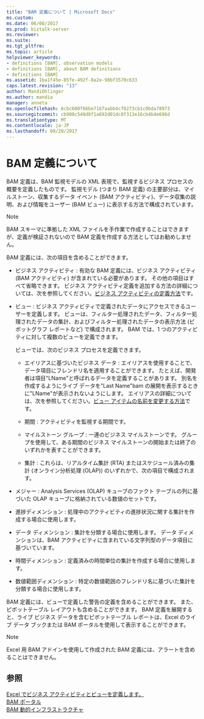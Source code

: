 ```yaml
---
title: "BAM 定義について | Microsoft Docs"
ms.custom: 
ms.date: 06/08/2017
ms.prod: biztalk-server
ms.reviewer: 
ms.suite: 
ms.tgt_pltfrm: 
ms.topic: article
helpviewer_keywords:
- definitions [BAM], observation models
- definitions [BAM], about BAM definitions
- definitions [BAM]
ms.assetid: 1ba1f45e-85fe-492f-8a2e-98bf3570c633
caps.latest.revision: "13"
author: MandiOhlinger
ms.author: mandia
manager: anneta
ms.openlocfilehash: 6cbc600f66be7167aabb4cf0273cb1c0bda78973
ms.sourcegitcommit: cb908c540d8f1a692d01dc8f313e16cb4b4e696d
ms.translationtype: MT
ms.contentlocale: ja-JP
ms.lasthandoff: 09/20/2017
---
```

# <a name="what-is-a-bam-definition"></a>BAM 定義について
BAM 定義は、BAM 監視モデルの XML 表現で、監視するビジネス プロセスの概要を定義したものです。 監視モデル (つまり BAM 定義) の主要部分は、マイルストーン、収集するデータ イベント (BAM アクティビティ)、データ収集の説明、および情報をユーザー (BAM ビュー) に表示する方法で構成されています。  
  
> [!NOTE]
>  BAM スキーマに準拠した XML ファイルを手作業で作成することはできますが、定義が検証されないので BAM 定義を作成する方法としてはお勧めしません。  
  
 BAM 定義には、次の項目を含めることができます。  
  
-   ビジネス アクティビティ : 有効な BAM 定義には、ビジネス アクティビティ (BAM アクティビティ) が含まれている必要があります。 その他の項目はすべて省略できます。 ビジネス アクティビティ定義を追加する方法の詳細については、次を参照してください。[ビジネス アクティビティの定義方法](../core/how-to-define-a-business-activity.md)です。  
  
-   ビュー : ビジネス アクティビティで定義されたデータにアクセスできるユーザーを定義します。 ビューは、フィルター処理されたデータ、フィルター処理されたデータの集計、およびフィルター処理されたデータの表示方法 (ピボットグラフ レポートなど) で構成されます。 BAM では、1 つのアクティビティに対して複数のビューを定義できます。  
  
     ビューでは、次のビジネス プロセスを定義できます。  
  
    -   エイリアスに基づいたビジネス データ : エイリアスを使用することで、データ項目にフレンドリ名を適用することができます。 たとえば、開発者は項目"LName"と呼ばれるデータを定義することがあります。 別名を作成するようにライブ データを"Last Name"bam の展開を表示するときに"LName"が表示されないようにします。  エイリアスの詳細については、次を参照してください。[ビュー アイテムの名前を変更する方法](../core/how-to-rename-view-items.md)です。  
  
    -   期間 : アクティビティを監視する期間です。  
  
    -   マイルストーン グループ : 一連のビジネス マイルストーンです。 グループを使用して、ある期間のビジネス マイルストーンの開始または終了のいずれかを表すことができます。  
  
    -   集計 : これらは、リアルタイム集計 (RTA) またはスケジュール済みの集計 (オンライン分析処理 (OLAP)) のいずれかで、次の項目で構成されます。  
  
-   メジャー : Analysis Services (OLAP) キューブのファクト テーブルの列に基づいた OLAP キューブに格納されている数値のセットです。  
  
-   進捗ディメンション : 処理中のアクティビティの進捗状況に関する集計を作成する場合に使用します。  
  
-   データ ディメンション : 集計を分類する場合に使用します。 データ ディメンションは、BAM アクティビティに含まれている文字列型のデータ項目に基づいています。  
  
-   時間ディメンション : 定義済みの時間単位の集計を作成する場合に使用します。  
  
-   数値範囲ディメンション : 特定の数値範囲のフレンドリ名に基づいた集計を分類する場合に使用します。  
  
 BAM 定義には、ビューで定義した警告の定義を含めることができます。 また、ピボットテーブル レイアウトも含めることができます。 BAM 定義を展開すると、ライブ ビジネス データを含むピボットテーブル レポートは、Excel のライブ データ ブックまたは BAM ポータルを使用して表示することができます。  
  
> [!NOTE]
>  Excel 用 BAM アドインを使用して作成された BAM 定義には、アラートを含めることはできません。  
  
## <a name="see-also"></a>参照  
 [Excel でビジネス アクティビティとビューを定義します。](../core/defining-business-activities-and-views-in-excel.md)   
 [BAM ポータル](../core/bam-portal.md)   
 [BAM 動的インフラストラクチャ](../core/bam-dynamic-infrastructure.md)